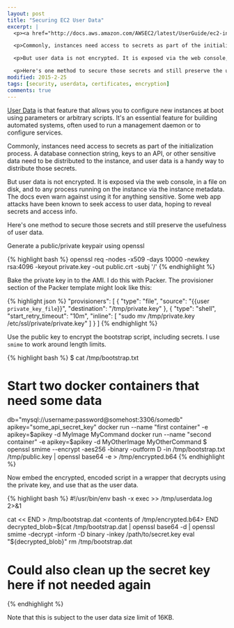 ```yaml
---
layout: post
title: "Securing EC2 User Data"
excerpt: |
  <p><a href="http://docs.aws.amazon.com/AWSEC2/latest/UserGuide/ec2-instance-metadata.html">User Data</a> is that feature that allows you to configure new instances at boot using parameters or arbitrary scripts. It's an essential feature for building automated systems, often used to run a management daemon or to configure services.

  <p>Commonly, instances need access to secrets as part of the initialization process. A database connection string, keys to an API, or other sensitive data need to be distributed to the instance, and user data is a handy way to distribute those secrets.</p>

  <p>But user data is not encrypted. It is exposed via the web console, in a file on disk, and to any process running on the instance via the instance metadata. The docs even warn against using it for anything sensitive. Some web app attacks have been known to seek access to user data, hoping to reveal secrets and access info.</p>

  <p>Here's one method to secure those secrets and still preserve the usefulness of user data.</p>
modified: 2015-2-25
tags: [security, userdata, certificates, encryption]
comments: true
---
```

[User Data](http://docs.aws.amazon.com/AWSEC2/latest/UserGuide/ec2-instance-metadata.html) is that feature that allows you to configure new instances at boot using parameters or arbitrary scripts. It's an essential feature for building automated systems, often used to run a management daemon or to configure services.

Commonly, instances need access to secrets as part of the initialization process. A database connection string, keys to an API, or other sensitive data need to be distributed to the instance, and user data is a handy way to distribute those secrets.

But user data is not encrypted. It is exposed via the web console, in a file on disk, and to any process running on the instance via the instance metadata. The docs even warn against using it for anything sensitive. Some web app attacks have been known to seek access to user data, hoping to reveal secrets and access info.

Here's one method to secure those secrets and still preserve the usefulness of user data.

Generate a public/private keypair using openssl

{% highlight bash %}
openssl req -nodes -x509 -days 10000 -newkey rsa:4096 -keyout private.key -out public.crt -subj '/'
{% endhighlight %}

Bake the private key in to the AMI. I do this with Packer. The provisioner section of the Packer template might look like this:

{% highlight json %}
"provisioners": [
    {
      "type": "file",
      "source": "{{user `private_key_file`}}",
      "destination": "/tmp/private.key"
    },
    {
      "type": "shell",
      "start_retry_timeout": "10m",
      "inline": [
        "sudo mv /tmp/private.key /etc/ssl/private/private.key"
      ]
    }
  ]
{% endhighlight %}

Use the public key to encrypt the bootstrap script, including secrets. I use `smime` to work around length limits.

{% highlight bash %}
  $ cat /tmp/bootstrap.txt
  # Start two docker containers that need some data
  db="mysql://username:password@somehost:3306/somedb"
  apikey="some_api_secret_key"
  docker run --name "first container" -e apikey=$apikey -d MyImage MyCommand
  docker run --name "second container" -e apikey=$apikey -d MyOtherImage MyOtherCommand
  $ openssl smime --encrypt -aes256 -binary -outform D -in /tmp/bootstrap.txt /tmp/public.key | openssl base64 -e > /tmp/encrypted.b64
{% endhighlight %}

Now embed the encrypted, encoded script in a wrapper that decrypts using the private key, and use that as the user data.

{% highlight bash %}
  #!/usr/bin/env bash -x
  exec >> /tmp/userdata.log 2>&1

  cat << END > /tmp/bootstrap.dat
  <contents of /tmp/encrypted.b64>
  END
  decrypted_blob=$(cat /tmp/bootstrap.dat | openssl base64 -d | openssl smime -decrypt -inform -D binary -inkey /path/to/secret.key
  eval "${decrypted_blob}"
  rm /tmp/bootstrap.dat
  # Could also clean up the secret key here if not needed again
{% endhighlight %}

Note that this is subject to the user data size limit of 16KB.
